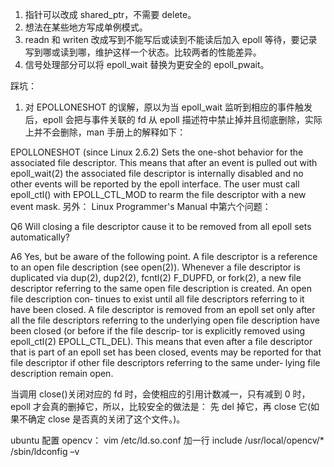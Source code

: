 1. 指针可以改成 shared_ptr，不需要 delete。
2. 想法在某些地方写成单例模式。
3. readn 和 writen 改成写到不能写后或读到不能读后加入 epoll 等待，要记录写到哪或读到哪，维护这样一个状态。比较两者的性能差异。
4. 信号处理部分可以将 epoll_wait 替换为更安全的 epoll_pwait。

踩坑：

1. 对 EPOLLONESHOT 的误解，原以为当 epoll_wait 监听到相应的事件触发后，epoll 会把与事件关联的 fd 从 epoll 描述符中禁止掉并且彻底删除，实际上并不会删除，man 手册上的解释如下：

EPOLLONESHOT (since Linux 2.6.2)
Sets the one-shot behavior for the associated file descriptor.
This means that after an event is pulled out with
epoll_wait(2) the associated file descriptor is internally
disabled and no other events will be reported by the epoll
interface. The user must call epoll_ctl() with EPOLL_CTL_MOD
to rearm the file descriptor with a new event mask.
另外：
Linux Programmer's Manual 中第六个问题：

Q6 Will closing a file descriptor cause it to be removed from all
epoll sets automatically?

A6 Yes, but be aware of the following point. A file descriptor is a
reference to an open file description (see open(2)). Whenever a
file descriptor is duplicated via dup(2), dup2(2), fcntl(2)
F_DUPFD, or fork(2), a new file descriptor referring to the same
open file description is created. An open file description con‐
tinues to exist until all file descriptors referring to it have
been closed. A file descriptor is removed from an epoll set only
after all the file descriptors referring to the underlying open
file description have been closed (or before if the file descrip‐
tor is explicitly removed using epoll_ctl(2) EPOLL_CTL_DEL).
This means that even after a file descriptor that is part of an
epoll set has been closed, events may be reported for that file
descriptor if other file descriptors referring to the same under‐
lying file description remain open.

当调用 close()关闭对应的 fd 时，会使相应的引用计数减一，只有减到 0 时，epoll 才会真的删掉它，所以，比较安全的做法是：
先 del 掉它，再 close 它(如果不确定 close 是否真的关闭了这个文件。)。

ubuntu 配置 opencv：
vim /etc/ld.so.conf
加一行 include /usr/local/opencv/\*
/sbin/ldconfig –v
